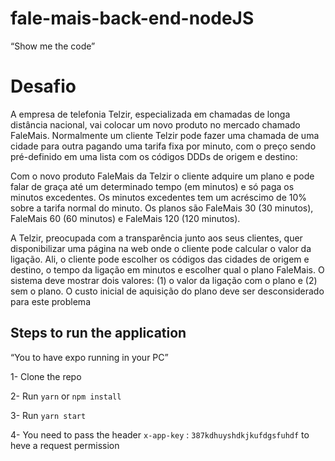 # fale-mais-back-end-nodeJS
“Show me the code”


# Desafio

A empresa de telefonia Telzir, especializada em chamadas de longa distância nacional, 
vai colocar um novo produto no mercado chamado FaleMais. Normalmente um cliente 
Telzir pode fazer uma chamada de uma cidade para outra pagando uma tarifa fixa por 
minuto, com o preço sendo pré-definido em uma lista com os códigos DDDs de origem 
e destino:

Com o novo produto FaleMais da Telzir o cliente adquire um plano e pode falar de graça até 
um determinado tempo (em minutos) e só paga os minutos excedentes. Os minutos 
excedentes tem um acréscimo de 10% sobre a tarifa normal do minuto. Os planos são 
FaleMais 30 (30 minutos), FaleMais 60 (60 minutos) e FaleMais 120 (120 minutos). 

A Telzir, preocupada com a transparência junto aos seus clientes, quer disponibilizar uma 
página na web onde o cliente pode calcular o valor da ligação. Ali, o cliente pode escolher os 
códigos das cidades de origem e destino, o tempo da ligação em minutos e escolher qual o 
plano FaleMais. O sistema deve mostrar dois valores: (1) o valor da ligação com o plano e (2) 
sem o plano. O custo inicial de aquisição do plano deve ser desconsiderado para este 
problema



##  Steps to run the application 
“You to have expo running in your PC”

1- Clone the repo

2- Run `yarn` or `npm install`

3- Run `yarn start` 

4- You need to pass the header `x-app-key` : `387kdhuyshdkjkufdgsfuhdf` to heve a request permission
